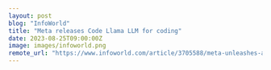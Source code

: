 ```yaml
---
layout: post
blog: "InfoWorld"
title: "Meta releases Code Llama LLM for coding"
date: 2023-08-25T09:00:00Z
image: images/infoworld.png
remote_url: "https://www.infoworld.com/article/3705588/meta-unleashes-ai-llm-for-coding.html#tk.rss_applicationdevelopment"
---
```

